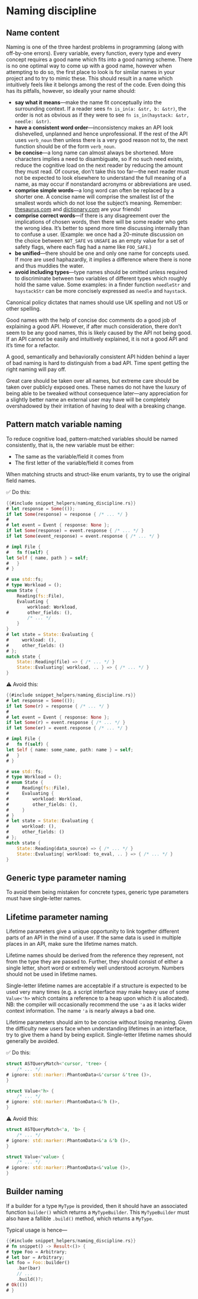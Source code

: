 # Naming discipline

## Name content

Naming is one of the three hardest problems in programming (along with off-by-one errors).
Every variable, every function, every type and every concept requires a good name which fits into a good naming scheme.
There is no one optimal way to come up with a good name, however when attempting to do so, the first place to look is for similar names in your project and to try to mimic these.
This should result in a name which intuitively feels like it belongs among the rest of the code.
Even doing this has its pitfalls, however, so ideally your name should:

- **say what it means**—make the name fit conceptually into the surrounding context.
  If a reader sees `fn is_in(a: &str, b: &str)`, the order is not as obvious as if they were to see `fn is_in(haystack: &str, needle: &str)`.
- **have a consistent word order**—inconsistency makes an API look dishevelled, unplanned and hence unprofessional.
  If the rest of the API uses `verb_noun` then unless there is a very good reason not to, the next function should be of the form `verb_noun`.
- **be concise**—a long name can almost always be shortened.
  More characters implies a need to disambiguate, so if no such need exists, reduce the cognitive load on the next reader by reducing the amount they must read.
  Of course, don’t take this too far—the next reader must not be expected to look elsewhere to understand the full meaning of a name, as may occur if nonstandard acronyms or abbreviations are used.
- **comprise simple words**—a long word can often be replaced by a shorter one.
  A concise name will comprise the smallest list of the smallest words which do not lose the subject’s meaning.
  Remember: [thesaurus.com][thesaurus] and [dictionary.com][dictionary] are your friends!
- **comprise correct words**—if there is any disagreement over the implications of chosen words, then there will be some reader who gets the wrong idea.
  It’s better to spend more time discussing internally than to confuse a user.
  (Example: we once had a 20-minute discussion on the choice between `NOT_SAFE` vs `UNSAFE` as an empty value for a set of safety flags, where each flag had a name like `FOO_SAFE`.)
- **be unified**—there should be one and only one name for concepts used.
  If more are used haphazardly, it implies a difference where there is none and thus muddies the water.
- **avoid including types**—type names should be omitted unless required to discriminate between two variables of different types which roughly hold the same value.
  Some examples: in a finder function `needleStr` and `haystackStr` can be more concisely expressed as `needle` and `haystack`.

Canonical policy dictates that names should use UK spelling and not US or other spelling.

Good names with the help of concise doc comments do a good job of explaining a good API.
However, if after much consideration, there don’t seem to be any good names, this is likely caused by the API not being good.
If an API cannot be easily and intuitively explained, it is not a good API and it’s time for a refactor.

A good, semantically and behaviorally consistent API hidden behind a layer of bad naming is hard to distinguish from a bad API.
Time spent getting the right naming will pay off.

Great care should be taken over all names, but extreme care should be taken over publicly exposed ones.
These names do not have the luxury of being able to be tweaked without consequence later—any appreciation for a slightly better name an external user may have will be completely overshadowed by their irritation of having to deal with a breaking change.

## Pattern match variable naming

To reduce cognitive load, pattern-matched variables should be named consistently, that is, the new variable must be either:

- The same as the variable/field it comes from
- The first letter of the variable/field it comes from

When matching structs and struct-like enum variants, try to use the original field names.

✅ Do this:

```rust
{{#include snippet_helpers/naming_discipline.rs}}
# let response = Some(());
if let Some(response) = response { /* ... */ }
#
# let event = Event { response: None };
if let Some(response) = event.response { /* ... */ }
if let Some(event_response) = event.response { /* ... */ }

# impl File {
#   fn f(self) {
let Self { name, path } = self;
#   }
# }

# use std::fs;
# type Workload = ();
enum State {
    Reading(fs::File),
    Evaluating {
        workload: Workload,
#       other_fields: (),
        /* ... */
    }
}
# let state = State::Evaluating {
#     workload: (),
#     other_fields: ()
# };
match state {
    State::Reading(file) => { /* ... */ }
    State::Evaluating{ workload, .. } => { /* ... */ }
}
```

⚠️ Avoid this:

```rust
{{#include snippet_helpers/naming_discipline.rs}}
# let response = Some(());
if let Some(r) = response { /* ... */ }
#
# let event = Event { response: None };
if let Some(r) = event.response { /* ... */ }
if let Some(er) = event.response { /* ... */ }

# impl File {
#   fn f(self) {
let Self { name: some_name, path: name } = self;
#   }
# }

# use std::fs;
# type Workload = ();
# enum State {
#     Reading(fs::File),
#     Evaluating {
#         workload: Workload,
#         other_fields: (),
#     }
# }
# let state = State::Evaluating {
#     workload: (),
#     other_fields: ()
# };
match state {
    State::Reading(data_source) => { /* ... */ }
    State::Evaluating{ workload: to_eval, .. } => { /* ... */ }
}
```

## Generic type parameter naming

To avoid them being mistaken for concrete types, generic type parameters must have single-letter names.

## Lifetime parameter naming

Lifetime parameters give a unique opportunity to link together different parts of an API in the mind of a user.
If the same data is used in multiple places in an API, make sure the lifetime names match.

Lifetime names should be derived from the reference they represent, not from the type they are passed to.
Further, they should consist of either a single letter, short word or extremely well understood acronym.
Numbers should not be used in lifetime names.

Single-letter lifetime names are acceptable if a structure is expected to be used very many times (e.g. a script interface may make heavy use of some `Value<'h>` which contains a reference to a heap upon which it is allocated).
NB: the compiler will occasionally recommend the use `'a` as it lacks wider context information.
The name `'a` is nearly always a bad one.

Lifetime parameters should aim to be concise without losing meaning.
Given the difficulty new users face when understanding lifetimes in an interface, try to give them a hand by being explicit.
Single-letter lifetime names should generally be avoided.

✅ Do this:

```rust
struct ASTQueryMatch<'cursor, 'tree> {
    /* ... */
# ignore: std::marker::PhantomData<&'cursor &'tree ()>,
}

struct Value<'h> {
    /* ... */
# ignore: std::marker::PhantomData<&'h ()>,
}
```

⚠️ Avoid this:

```rust
struct ASTQueryMatch<'a, 'b> {
    /* ... */
# ignore: std::marker::PhantomData<&'a &'b ()>,
}

struct Value<'value> {
    /* ... */
# ignore: std::marker::PhantomData<&'value ()>,
}
```

## Builder naming

If a builder for a type `MyType` is provided, then it should have an associated function `builder()` which returns a `MyTypeBuilder`.
This `MyTypeBuilder` must also have a fallible `.build()` method, which returns a `MyType`.

Typical usage is hence—

```rust
{{#include snippet_helpers/naming_discipline.rs}}
# fn snippet() -> Result<()> {
# type Foo = Arbitrary;
# let bar = Arbitrary;
let foo = Foo::builder()
    .bar(bar)
    // ...
    .build()?;
# Ok(())
# }
```

[dictionary]: https://www.dictionary.com/
[thesaurus]: https://www.thesaurus.com/

